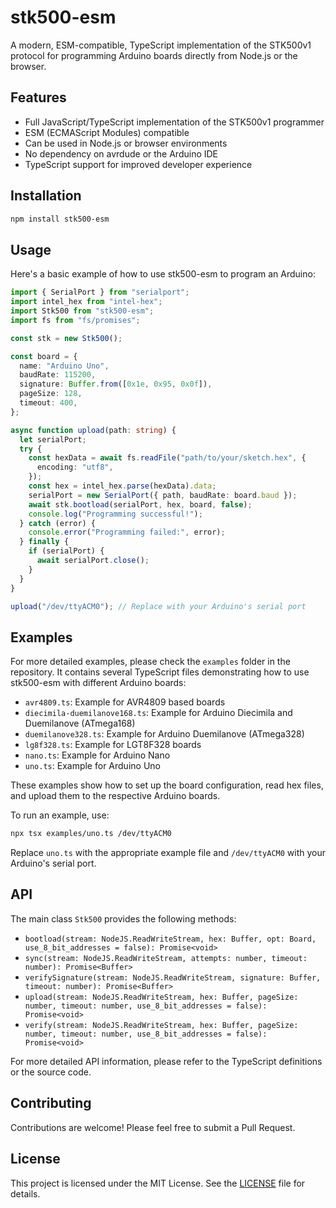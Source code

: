 # stk500-esm

A modern, ESM-compatible, TypeScript implementation of the STK500v1 protocol for programming Arduino boards directly from Node.js or the browser.

## Features

- Full JavaScript/TypeScript implementation of the STK500v1 programmer
- ESM (ECMAScript Modules) compatible
- Can be used in Node.js or browser environments
- No dependency on avrdude or the Arduino IDE
- TypeScript support for improved developer experience

## Installation

```bash
npm install stk500-esm
```

## Usage

Here's a basic example of how to use stk500-esm to program an Arduino:

```typescript
import { SerialPort } from "serialport";
import intel_hex from "intel-hex";
import Stk500 from "stk500-esm";
import fs from "fs/promises";

const stk = new Stk500();

const board = {
  name: "Arduino Uno",
  baudRate: 115200,
  signature: Buffer.from([0x1e, 0x95, 0x0f]),
  pageSize: 128,
  timeout: 400,
};

async function upload(path: string) {
  let serialPort;
  try {
    const hexData = await fs.readFile("path/to/your/sketch.hex", {
      encoding: "utf8",
    });
    const hex = intel_hex.parse(hexData).data;
    serialPort = new SerialPort({ path, baudRate: board.baud });
    await stk.bootload(serialPort, hex, board, false);
    console.log("Programming successful!");
  } catch (error) {
    console.error("Programming failed:", error);
  } finally {
    if (serialPort) {
      await serialPort.close();
    }
  }
}

upload("/dev/ttyACM0"); // Replace with your Arduino's serial port
```

## Examples

For more detailed examples, please check the `examples` folder in the repository. It contains several TypeScript files demonstrating how to use stk500-esm with different Arduino boards:

- `avr4809.ts`: Example for AVR4809 based boards
- `diecimila-duemilanove168.ts`: Example for Arduino Diecimila and Duemilanove (ATmega168)
- `duemilanove328.ts`: Example for Arduino Duemilanove (ATmega328)
- `lg8f328.ts`: Example for LGT8F328 boards
- `nano.ts`: Example for Arduino Nano
- `uno.ts`: Example for Arduino Uno

These examples show how to set up the board configuration, read hex files, and upload them to the respective Arduino boards.

To run an example, use:

```bash
npx tsx examples/uno.ts /dev/ttyACM0
```

Replace `uno.ts` with the appropriate example file and `/dev/ttyACM0` with your Arduino's serial port.

## API

The main class `Stk500` provides the following methods:

- `bootload(stream: NodeJS.ReadWriteStream, hex: Buffer, opt: Board, use_8_bit_addresses = false): Promise<void>`
- `sync(stream: NodeJS.ReadWriteStream, attempts: number, timeout: number): Promise<Buffer>`
- `verifySignature(stream: NodeJS.ReadWriteStream, signature: Buffer, timeout: number): Promise<Buffer>`
- `upload(stream: NodeJS.ReadWriteStream, hex: Buffer, pageSize: number, timeout: number, use_8_bit_addresses = false): Promise<void>`
- `verify(stream: NodeJS.ReadWriteStream, hex: Buffer, pageSize: number, timeout: number, use_8_bit_addresses = false): Promise<void>`

For more detailed API information, please refer to the TypeScript definitions or the source code.

## Contributing

Contributions are welcome! Please feel free to submit a Pull Request.

## License

This project is licensed under the MIT License. See the [LICENSE](LICENSE) file for details.
